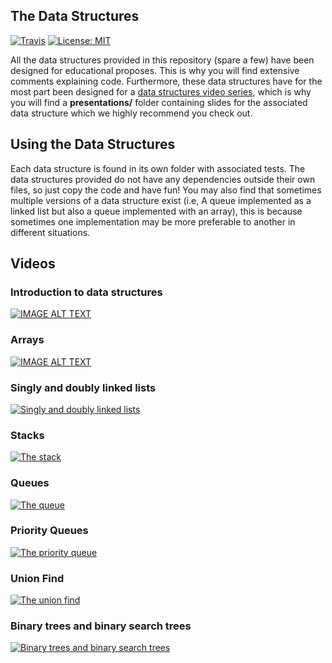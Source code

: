 ## The Data Structures

[![Travis](https://img.shields.io/travis/williamfiset/data-structures.svg)](https://github.com/williamfiset/data-structures) [![License: MIT](https://img.shields.io/badge/License-MIT-yellow.svg)](https://opensource.org/licenses/MIT)

All the data structures provided in this repository (spare a few) have been designed for educational proposes. This is why you will find extensive comments explaining code. Furthermore, these data structures have for the most part been designed for a [data structures video series](https://www.youtube.com/playlist?list=PLDV1Zeh2NRsB6SWUrDFW2RmDotAfPbeHu), which is why you will find a **presentations/** folder containing slides for the associated data structure which we highly recommend you check out.

## Using the Data Structures

Each data structure is found in its own folder with associated tests. The data structures provided do not have any dependencies outside their own files, so just copy the code and have fun! You may also find that sometimes multiple versions of a data structure exist (i.e, A queue implemented as a linked list but also a queue implemented with an array), this is because sometimes one implementation may be more preferable to another in different situations. 

## Videos


### Introduction to data structures

[![IMAGE ALT TEXT](https://github.com/williamfiset/data-structures/tree/master/images/intro.png)](https://www.youtube.com/watch?v=aGC3UAByBPk&list=PLDV1Zeh2NRsB6SWUrDFW2RmDotAfPbeHu "Introduction to data structures")

### Arrays

[![IMAGE ALT TEXT](https://github.com/williamfiset/data-structures/tree/master/images/array.png)](https://www.youtube.com/watch?v=PEnFFiQe1pM&index=3&list=PLDV1Zeh2NRsB6SWUrDFW2RmDotAfPbeHu "Static and dynamic arrays")

### Singly and doubly linked lists

[![Singly and doubly linked lists](https://github.com/williamfiset/data-structures/tree/master/images/linkedlist.png)](https://www.youtube.com/watch?v=-Yn5DU0_-lw&index=5&list= "Singly and doubly linked lists")

### Stacks

[![The stack](https://github.com/williamfiset/data-structures/tree/master/images/stack.png)](https://www.youtube.com/watch?v=L3ud3rXpIxA&index=7&list=PLDV1Zeh2NRsB6SWUrDFW2RmDotAfPbeHu "The stack")

### Queues

[![The queue](https://github.com/williamfiset/data-structures/tree/master/images/queue.png)](https://www.youtube.com/watch?v=KxzhEQ-zpDc&list=PLDV1Zeh2NRsB6SWUrDFW2RmDotAfPbeHu "The queue")

### Priority Queues

[![The priority queue](https://github.com/williamfiset/data-structures/tree/master/images/PQ.png)](https://www.youtube.com/watch?v=wptevk0bshY&list=PLDV1Zeh2NRsB6SWUrDFW2RmDotAfPbeHu "The priority queue")

### Union Find

[![The union find](https://github.com/williamfiset/data-structures/tree/master/images/UF.png)](https://www.youtube.com/watch?v=ibjEGG7ylHk&list=PLDV1Zeh2NRsB6SWUrDFW2RmDotAfPbeHu "The union find")

### Binary trees and binary search trees

[![Binary trees and binary search trees](https://github.com/williamfiset/data-structures/tree/master/images/BST.png)](https://www.youtube.com/watch?v=JfSdGQdAzq8&index=23&list=PLDV1Zeh2NRsB6SWUrDFW2RmDotAfPbeHu "Binary trees and binary search trees")


